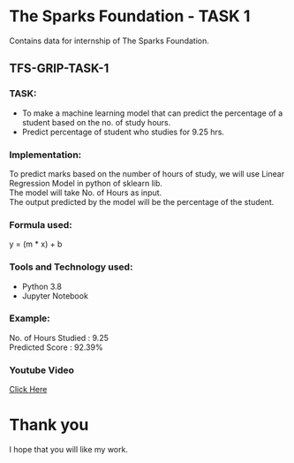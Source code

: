 # The Sparks Foundation - TASK 1
Contains data for internship of The Sparks Foundation.

## TFS-GRIP-TASK-1

### TASK:
- To make a machine learning model that can predict the percentage of a student based on the no. of study hours.
- Predict percentage of student who studies for 9.25 hrs.

### Implementation: 
To predict marks based on the number of hours of study, we will use Linear Regression Model in python of sklearn lib.
<br/> The model will take No. of Hours as input.
<br/> The output predicted by the model will be the percentage of the student.

### Formula used: 
y = (m * x) + b

### Tools and Technology used:
- Python 3.8
- Jupyter Notebook

### Example: 
No. of Hours Studied : 9.25
<br/> Predicted Score      : 92.39%

### Youtube Video
[Click Here](https://lnkd.in/eyQKDW6) 

# Thank you 
I hope that you will like my work.

